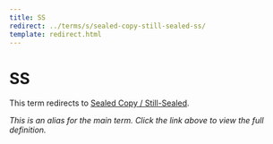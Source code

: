 ```yaml
---
title: SS
redirect: ../terms/s/sealed-copy-still-sealed-ss/
template: redirect.html
---
```


# SS

This term redirects to [Sealed Copy / Still-Sealed](../terms/s/sealed-copy-still-sealed-ss/).

*This is an alias for the main term. Click the link above to view the full definition.*
